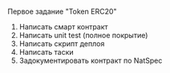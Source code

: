 Первое задание "Token ERC20"

1. Написать смарт контракт
2. Написать unit test (полное покрытие)
3. Написать скрипт деплоя
4. Написать таски
5. Задокументировать контракт по NatSpec
